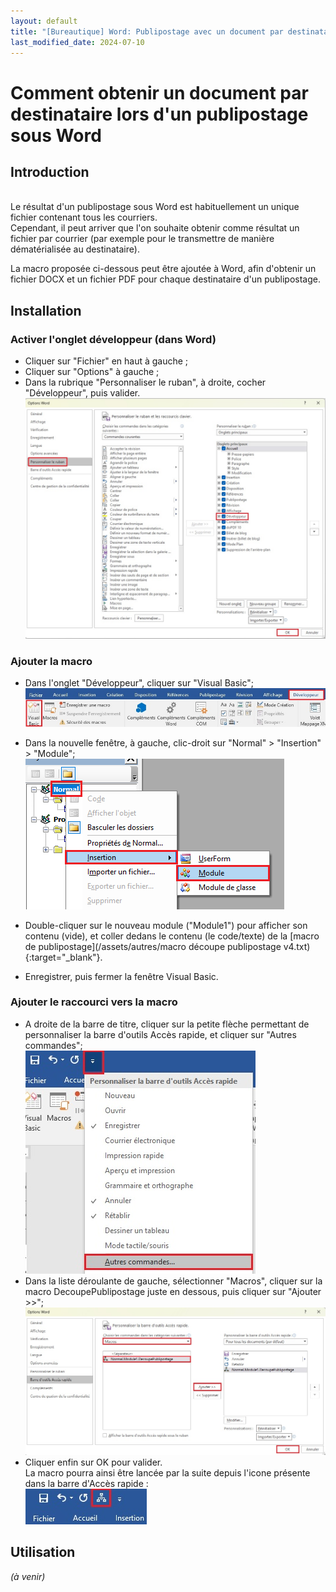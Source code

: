 ```yaml
---
layout: default
title: "[Bureautique] Word: Publipostage avec un document par destinataire (macro Word)"
last_modified_date: 2024-07-10
---
```

# Comment obtenir un document par destinataire lors d'un publipostage sous Word
## Introduction  
&nbsp;  
Le résultat d'un publipostage sous Word est habituellement un unique fichier contenant tous les courriers.  
Cependant, il peut arriver que l'on souhaite obtenir comme résultat un fichier par courrier (par exemple pour le transmettre de manière dématérialisée au destinataire).

La macro proposée ci-dessous peut être ajoutée à Word, afin d'obtenir un fichier DOCX et un fichier PDF pour chaque destinataire d'un publipostage.

## Installation

### Activer l'onglet développeur (dans Word)  
 - Cliquer sur "Fichier" en haut à gauche ;  
 - Cliquer sur "Options" à gauche ;  
 - Dans la rubrique "Personnaliser le ruban", à droite, cocher "Développeur", puis valider.  
   ![](IMG_Publipostage%20macro%20Word%20-%20un%20fichier%20par%20destinataire%201.jpg)  

### Ajouter la macro  
- Dans l'onglet "Développeur", cliquer sur "Visual Basic";  
  ![](IMG_Publipostage%20macro%20Word%20-%20un%20fichier%20par%20destinataire%203.jpg)
- Dans la nouvelle fenêtre, à gauche, clic-droit sur "Normal" > "Insertion" > "Module";  
  ![](IMG_Publipostage%20macro%20Word%20-%20un%20fichier%20par%20destinataire%202.png)
  
- Double-cliquer sur le nouveau module ("Module1") pour afficher son contenu (vide), et coller dedans le contenu (le code/texte) de la [macro de publipostage](/assets/autres/macro découpe publipostage v4.txt){:target="_blank"}.  
- Enregistrer, puis fermer la fenêtre Visual Basic.  
### Ajouter le raccourci vers la macro  
- A droite de la barre de titre, cliquer sur la petite flèche permettant de personnaliser la barre d'outils Accès rapide, et cliquer sur "Autres commandes";  
  ![](IMG_Publipostage%20macro%20Word%20-%20un%20fichier%20par%20destinataire%204.jpg)  
- Dans la liste déroulante de gauche, sélectionner "Macros", cliquer sur la macro DecoupePublipostage juste en dessous, puis cliquer sur "Ajouter >>";  
  ![](IMG_Publipostage%20macro%20Word%20-%20un%20fichier%20par%20destinataire%205.jpg)
- Cliquer enfin sur OK pour valider.   
  La macro pourra ainsi être lancée par la suite depuis l'icone présente dans la barre d'Accès rapide :  
  ![](IMG_Publipostage%20macro%20Word%20-%20un%20fichier%20par%20destinataire%206.jpg)

## Utilisation

*(à venir)*  

